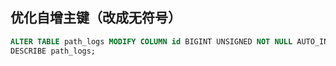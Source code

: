 
## 优化自增主键（改成无符号）

```sql
ALTER TABLE path_logs MODIFY COLUMN id BIGINT UNSIGNED NOT NULL AUTO_INCREMENT;
DESCRIBE path_logs;
```
